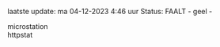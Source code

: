 laatste update: 
ma 04-12-2023  4:46   uur 
Status: FAALT - geel - 
<div class="service R">microstation</div><div class="service Y">httpstat</div>